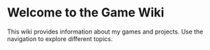 # Welcome to the Game Wiki

This wiki provides information about my games and projects. Use the navigation to explore different topics.
